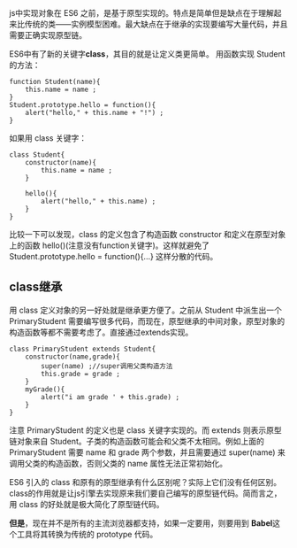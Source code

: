 js中实现对象在 ES6 之前，是基于原型实现的。特点是简单但是缺点在于理解起来比传统的类——实例模型困难。最大缺点在于继承的实现要编写大量代码，并且需要正确实现原型链。

ES6中有了新的关键字**class**，其目的就是让定义类更简单。
用函数实现 Student 的方法：
```
function Student(name){
    this.name = name ;
}
Student.prototype.hello = function(){
    alert("hello," + this.name + "!") ;
}
```
如果用 class 关键字：
```
class Student{
    constructor(name){
        this.name = name ;
    }

    hello(){
        alert("hello," + this.name) ;
    }
}
```
比较一下可以发现，class 的定义包含了构造函数 constructor 和定义在原型对象上的函数 hello()(注意没有function关键字)。这样就避免了 Student.prototype.hello = function(){...} 这样分散的代码。

## class继承
用 class 定义对象的另一好处就是继承更方便了。之前从 Student 中派生出一个 PrimaryStudent 需要编写很多代码，而现在，原型继承的中间对象，原型对象的构造函数等都不需要考虑了。直接通过extends实现。
```
class PrimaryStudent extends Student{
    constructor(name,grade){
        super(name) ;//super调用父类构造方法
        this.grade = grade ;
    }
    myGrade(){
        alert("i am grade ' + this.grade) ;
    }
}
```
注意 PrimaryStudent 的定义也是 class 关键字实现的。而 extends 则表示原型链对象来自 Student。子类的构造函数可能会和父类不太相同。例如上面的 PrimaryStudent 需要 name 和 grade 两个参数，并且需要通过 super(name) 来调用父类的构造函数，否则父类的 name 属性无法正常初始化。

ES6 引入的 class 和原有的原型继承有什么区别呢？实际上它们没有任何区别。class的作用就是让js引擎去实现原来我们要自己编写的原型链代码。简而言之，用 class 的好处就是极大简化了原型链代码。 

**但是**，现在并不是所有的主流浏览器都支持，如果一定要用，则要用到 **Babel**这个工具将其转换为传统的 prototype 代码。